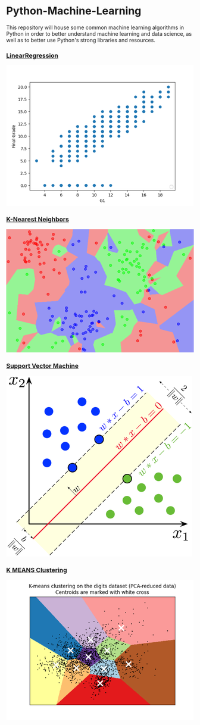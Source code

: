 # Python-Machine-Learning

This repository will house some common machine learning algorithms 
in Python in order to better understand machine learning and data science,
as well as to better use Python's strong libraries and resources.

### [LinearRegression](https://github.com/elsowiny/Python-Machine-Learning/tree/main/linearRegression)

![Python Model Graph](./linearRegression/modelGraph.png "Linear Regression")


### [K-Nearest Neighbors](https://github.com/elsowiny/Python-Machine-Learning/tree/main/KNN)
![Python Model Graph](./KNN/KNN.png "KNN")

### [Support Vector Machine](https://github.com/elsowiny/Python-Machine-Learning/tree/main/SVM)
![Python Model Graph](./SVM/SVM.png "SV M")

### [K MEANS Clustering](https://github.com/elsowiny/Python-Machine-Learning/tree/main/UnsupervisedLearning/KMEANS)
![Python Model Graph](./UnsupervisedLearning/KMEANS/KMEANS.png "KMEANS")